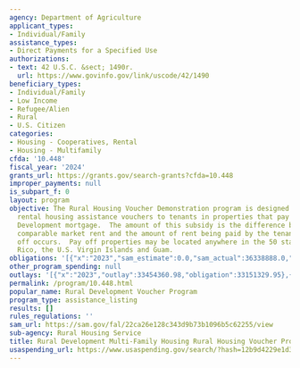 ```yaml
---
agency: Department of Agriculture
applicant_types:
- Individual/Family
assistance_types:
- Direct Payments for a Specified Use
authorizations:
- text: 42 U.S.C. &sect; 1490r.
  url: https://www.govinfo.gov/link/uscode/42/1490
beneficiary_types:
- Individual/Family
- Low Income
- Refugee/Alien
- Rural
- U.S. Citizen
categories:
- Housing - Cooperatives, Rental
- Housing - Multifamily
cfda: '10.448'
fiscal_year: '2024'
grants_url: https://grants.gov/search-grants?cfda=10.448
improper_payments: null
is_subpart_f: 0
layout: program
objective: The Rural Housing Voucher Demonstration program is designed to provide
  rental housing assistance vouchers to tenants in properties that pay off their Rural
  Development mortgage.  The amount of this subsidy is the difference between the
  comparable market rent and the amount of rent being paid by the tenant when pay
  off occurs.  Pay off properties may be located anywhere in the 50 states, Puerto
  Rico, the U.S. Virgin Islands and Guam.
obligations: '[{"x":"2023","sam_estimate":0.0,"sam_actual":36338888.0,"usa_spending_actual":33147073.95},{"x":"2024","sam_estimate":0.0,"sam_actual":42728904.0,"usa_spending_actual":39667166.99},{"x":"2025","sam_estimate":0.0,"sam_actual":38000000.0,"usa_spending_actual":31565123.0}]'
other_program_spending: null
outlays: '[{"x":"2023","outlay":33454360.98,"obligation":33151329.95},{"x":"2024","outlay":31080095.01,"obligation":39667166.99},{"x":"2025","outlay":3559348.0,"obligation":31565123.0}]'
permalink: /program/10.448.html
popular_name: Rural Development Voucher Program
program_type: assistance_listing
results: []
rules_regulations: ''
sam_url: https://sam.gov/fal/22ca26e128c343d9b73b1096b5c62255/view
sub-agency: Rural Housing Service
title: Rural Development Multi-Family Housing Rural Housing Voucher Program
usaspending_url: https://www.usaspending.gov/search/?hash=12b9d4229e1d35b0d74fcfea754ff08d
---
```

